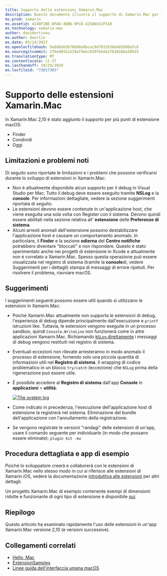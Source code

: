 ```yaml
---
title: Supporto delle estensioni Xamarin.Mac
description: Questo documento illustra il supporto di Xamarin.Mac per le estensioni Finder, share e Today. Esamina le limitazioni e i problemi noti, i collegamenti a una procedura dettagliata e l'app di esempio e fornisce suggerimenti per l'uso delle estensioni.
ms.prod: xamarin
ms.assetid: 4148F1BE-DFA0-46B6-9FCD-425A6541F510
ms.technology: xamarin-mac
author: davidortinau
ms.author: daortin
ms.date: 03/14/2017
ms.openlocfilehash: 9a9dbb63b78b00a9bcac9d7833530da02890afc6
ms.sourcegitcommit: 2fbe4932a319af4ebc829f65eb1fb1816ba305d3
ms.translationtype: MT
ms.contentlocale: it-IT
ms.lasthandoff: 10/29/2019
ms.locfileid: "73017303"
---
```

# <a name="xamarinmac-extension-support"></a>Supporto delle estensioni Xamarin.Mac

In Xamarin.Mac 2,10 è stato aggiunto il supporto per più punti di estensione macOS:

- Finder
- Condividi
- Oggi

<a name="Limitations-and-Known-Issues" />

## <a name="limitations-and-known-issues"></a>Limitazioni e problemi noti

Di seguito sono riportate le limitazioni e i problemi che possono verificarsi durante lo sviluppo di estensioni in Xamarin.Mac:

- Non è attualmente disponibile alcun supporto per il debug in Visual Studio per Mac. Tutto il debug deve essere eseguito tramite **NSLog** e la **console**. Per informazioni dettagliate, vedere la sezione suggerimenti riportata di seguito.
- Le estensioni devono essere contenute in un'applicazione host, che viene eseguita una sola volta con Register con il sistema. Devono quindi essere abilitati nella sezione relativa all' **estensione** delle **Preferenze di sistema**. 
- Alcuni arresti anomali dell'estensione possono destabilizzare l'applicazione host e causare un comportamento anomalo. In particolare, il **Finder** e la sezione **odierna** del **Centro notifiche** potrebbero diventare "bloccati" e non rispondere. Questo è stato sperimentato anche nei progetti di estensione in Xcode e attualmente non è correlato a Xamarin.Mac. Spesso questa operazione può essere visualizzata nel registro di sistema (tramite la **console**di, vedere Suggerimenti per i dettagli) stampa di messaggi di errore ripetuti. Per risolvere il problema, riavviare macOS.

<a name="Tips" />

## <a name="tips"></a>Suggerimenti

I suggerimenti seguenti possono essere utili quando si utilizzano le estensioni in Xamarin.Mac:

- Poiché Xamarin.Mac attualmente non supporta le estensioni di debug, l'esperienza di debug dipende principalmente dall'esecuzione e `printf` istruzioni like. Tuttavia, le estensioni vengono eseguite in un processo sandbox, quindi `Console.WriteLine` non funzionerà come in altre applicazioni Xamarin.Mac. Richiamando [`NSLog` direttamente](https://gist.github.com/chamons/e2e409013a449cfbe1f2fbe5547f6554) i messaggi di debug vengono restituiti nel registro di sistema.
- Eventuali eccezioni non rilevate arresteranno in modo anomalo il processo di estensione, fornendo solo una piccola quantità di informazioni utili nel **Registro di sistema**. Il wrapping di codice problematico in un blocco `try/catch` (eccezione) che `NSLog` prima della rigenerazione può essere utile.
- È possibile accedere al **Registro di sistema** dall'app **Console** in **applicazioni**  > **utilità**:

    [![](extensions-images/extension02.png "The system log")](extensions-images/extension02.png#lightbox)
- Come indicato in precedenza, l'esecuzione dell'applicazione host di estensione la registrerà nel sistema. Eliminazione del bundle dell'applicazione con l'annullamento della registrazione. 
- Se vengono registrate le versioni "randagi" delle estensioni di un'app, usare il comando seguente per individuarle (in modo che possano essere eliminate): `plugin kit -mv`

<a name="Walkthrough-and-Sample-App" />

## <a name="walkthrough-and-sample-app"></a>Procedura dettagliata e app di esempio

Poiché lo sviluppatore creerà e collaborerà con le estensioni di Xamarin.Mac nello stesso modo in cui si riferisce alle estensioni di Xamarin.iOS, vedere la documentazione [introduttiva alle estensioni](~/ios/platform/extensions.md) per altri dettagli.

Un progetto Xamarin.Mac di esempio contenente esempi di dimensioni ridotte e funzionante di ogni tipo di estensione è disponibile [qui](https://docs.microsoft.com/samples/xamarin/mac-samples/extensionsamples).

<a name="Summary" />

## <a name="summary"></a>Riepilogo

Questo articolo ha esaminato rapidamente l'uso delle estensioni in un'app Xamarin.Mac versione 2,10 (e versioni successive).

## <a name="related-links"></a>Collegamenti correlati

- [Hello, Mac](~/mac/get-started/hello-mac.md)
- [ExtensionSamples](https://docs.microsoft.com/samples/xamarin/mac-samples/extensionsamples)
- [Linee guida dell'interfaccia umana macOS](https://developer.apple.com/design/human-interface-guidelines/macos/overview/themes/)
